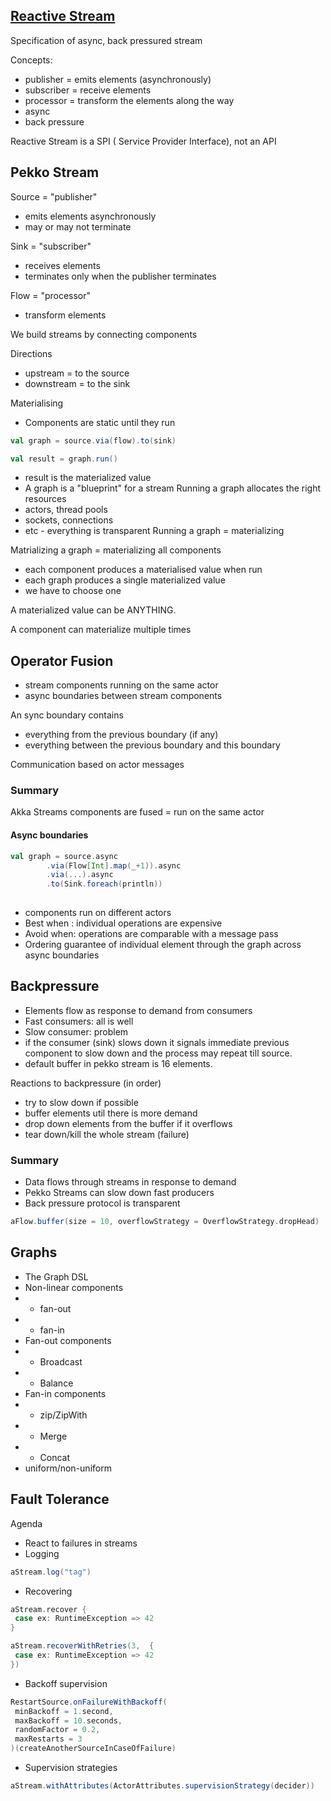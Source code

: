 ## [Reactive Stream](http://reactive-streams.org) ##
 Specification of async, back pressured stream
 
Concepts:
- publisher = emits elements (asynchronously)
- subscriber = receive elements
- processor = transform the elements along the way
- async
- back pressure

Reactive Stream is a SPI ( Service Provider Interface), not an API

## Pekko Stream ##

Source = "publisher"
- emits elements asynchronously
-  may or may not terminate

Sink = "subscriber"
- receives elements
- terminates only when the publisher terminates

Flow = "processor"
- transform elements

We build streams by connecting components

Directions
- upstream = to the source
- downstream = to the sink

Materialising
- Components are static until they run
```scala
val graph = source.via(flow).to(sink)

val result = graph.run()
```
- result is the materialized value
- A graph is a "blueprint" for a stream
Running a graph allocates the right resources
- actors, thread pools
- sockets, connections
- etc - everything is transparent
 Running a graph = materializing

Matrializing a graph = materializing all components

- each component produces a materialised value when run
- each graph produces a single materialized value
- we have to choose one

A materialized value can be ANYTHING.

A component can materialize multiple times

## Operator Fusion ##

- stream components running on the same actor
- async boundaries between stream components

An sync boundary contains
- everything from the previous boundary (if any)
- everything between the previous boundary and this boundary

Communication based on actor messages

### Summary ###

Akka Streams components are fused = run on the same actor

#### Async boundaries ####

```scala 
val graph = source.async
        .via(Flow[Int].map(_+1)).async
        .via(...).async
        .to(Sink.foreach(println))
        
```
- components run on different actors
- Best when : individual operations are expensive
- Avoid when: operations are comparable with a message pass
- Ordering guarantee  of individual element through the graph across async boundaries

## Backpressure ##
- Elements flow as response to demand from consumers
- Fast consumers: all is well
- Slow consumer: problem
- if the consumer (sink) slows down it signals immediate previous component to slow down and the process may repeat till source.
- default buffer in pekko stream is 16 elements.

Reactions to backpressure (in order)
- try to slow down if possible
- buffer elements util there is more demand
- drop down elements from the buffer if it overflows
- tear down/kill the whole stream (failure)

### Summary ###
- Data flows through streams in response to demand
- Pekko Streams can slow down fast producers
- Back pressure protocol is transparent

```scala
aFlow.buffer(size = 10, overflowStrategy = OverflowStrategy.dropHead)
```
## Graphs ##
- The Graph DSL
- Non-linear components
- - fan-out
- - fan-in
- Fan-out components
- - Broadcast
- - Balance
- Fan-in components
- - zip/ZipWith
- - Merge
- - Concat
- uniform/non-uniform

## Fault Tolerance ##

Agenda
- React to failures in streams
- Logging
```scala
aStream.log("tag")
```
- Recovering
```scala
aStream.recover {
 case ex: RuntimeException => 42
}

aStream.recoverWithRetries(3,  {
 case ex: RuntimeException => 42
})

```
- Backoff supervision
```scala
RestartSource.onFailureWithBackoff(
 minBackoff = 1.second,
 maxBackoff = 10.seconds,
 randomFactor = 0.2,
 maxRestarts = 3
)(createAnotherSourceInCaseOfFailure)

```
- Supervision strategies
```scala
aStream.withAttributes(ActorAttributes.supervisionStrategy(decider))
```